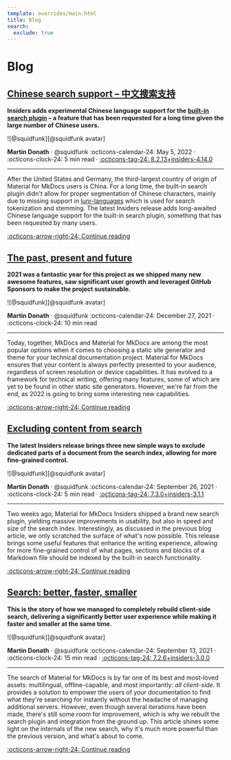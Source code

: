 ```yaml
---
template: overrides/main.html
title: Blog
search:
  exclude: true
---
```


<style>
  .md-sidebar--secondary:not([hidden]) {
    visibility: hidden;
  }
</style>

# Blog

## [Chinese search support – 中文搜索​支持]

__Insiders adds experimental Chinese language support for the [built-in search 
plugin] – a feature that has been requested for a long time given the large
number of Chinese users.__

<aside class="mdx-author" markdown>
![@squidfunk][@squidfunk avatar]

<span>__Martin Donath__ · @squidfunk</span>
<span>
:octicons-calendar-24: May 5, 2022 ·
:octicons-clock-24: 5 min read ·
[:octicons-tag-24: 8.2.13+insiders-4.14.0][insiders-4.14.0]
</span>
</aside>

---

After the United States and Germany, the third-largest country of origin of
Material for MkDocs users is China. For a long time, the built-in search plugin
didn't allow for proper segmentation of Chinese characters, mainly due to 
missing support in [lunr-languages] which is used for search tokenization and 
stemming. The latest Insiders release adds long-awaited Chinese language support 
for the built-in search plugin, something that has been requested by many users.

  [:octicons-arrow-right-24: Continue reading][Chinese search support – 中文搜索​支持]

  [built-in search plugin]: ../setup/setting-up-site-search.md#built-in-search-plugin
  [@squidfunk avatar]: https://avatars.githubusercontent.com/u/932156
  [insiders-4.14.0]: ../insiders/changelog.md#4.14.0
  [lunr-languages]: https://github.com/MihaiValentin/lunr-languages
  [Chinese search support – 中文搜索​支持]: 2022/chinese-search-support.md

## [The past, present and future]

__2021 was a fantastic year for this project as we shipped many new awesome
features, saw significant user growth and leveraged GitHub Sponsors to make the
project sustainable.__

<aside class="mdx-author" markdown>
![@squidfunk][@squidfunk avatar]

<span>__Martin Donath__ · @squidfunk</span>
<span>
:octicons-calendar-24: December 27, 2021 ·
:octicons-clock-24: 10 min read
</span>
</aside>

---

Today, together, MkDocs and Material for MkDocs are among the most popular
options when it comes to choosing a static site generator and theme for your
technical documentation project. Material for MkDocs ensures that your
content is always perfectly presented to your audience, regardless of screen
resolution or device capabilities. It has evolved to a framework for technical
writing, offering many features, some of which are yet to be found in other
static site generators. However, we're far from the end, as 2022 is going to
bring some interesting new capabilities.

  [:octicons-arrow-right-24: Continue reading][The past, present and future]

  [The past, present and future]: 2021/the-past-present-and-future.md

## [Excluding content from search]

__The latest Insiders release brings three new simple ways to exclude dedicated
parts of a document from the search index, allowing for more fine-grained
control.__

<aside class="mdx-author" markdown>
![@squidfunk][@squidfunk avatar]

<span>__Martin Donath__ · @squidfunk</span>
<span>
:octicons-calendar-24: September 26, 2021 ·
:octicons-clock-24: 5 min read ·
[:octicons-tag-24: 7.3.0+insiders-3.1.1][insiders-3.1.1]
</span>
</aside>

---

Two weeks ago, Material for MkDocs Insiders shipped a brand new search plugin,
yielding massive improvements in usability, but also in speed and size of the
search index. Interestingly, as discussed in the previous blog article, we only
scratched the surface of what's now possible. This release brings some useful
features that enhance the writing experience, allowing for more fine-grained
control of what pages, sections and blocks of a Markdown file should be indexed
by the built-in search functionality.

[:octicons-arrow-right-24: Continue reading][Excluding content from search]

  [Excluding content from search]: 2021/excluding-content-from-search.md
  [insiders-3.1.1]: ../insiders/changelog.md#3.1.1

## [Search: better, faster, smaller]

__This is the story of how we managed to completely rebuild client-side search,
delivering a significantly better user experience while making it faster and
smaller at the same time.__

<aside class="mdx-author" markdown>
![@squidfunk][@squidfunk avatar]

<span>__Martin Donath__ · @squidfunk</span>
<span>
:octicons-calendar-24: September 13, 2021 ·
:octicons-clock-24: 15 min read ·
[:octicons-tag-24: 7.2.6+insiders-3.0.0][insiders-3.0.0]
</span>
</aside>

---

The search of Material for MkDocs is by far one of its best and most-loved
assets: multilingual, offline-capable, and most importantly: _all client-side_.
It provides a solution to empower the users of your documentation to find what
they're searching for instantly without the headache of managing additional
servers. However, even though several iterations have been made, there's still
some room for improvement, which is why we rebuilt the search plugin and
integration from the ground up. This article shines some light on the internals
of the new search, why it's much more powerful than the previous version, and
what's about to come.

[:octicons-arrow-right-24: Continue reading][Search: better, faster, smaller]

  [Search: better, faster, smaller]: 2021/search-better-faster-smaller.md
  [insiders-3.0.0]: ../insiders/changelog.md#3.0.0
